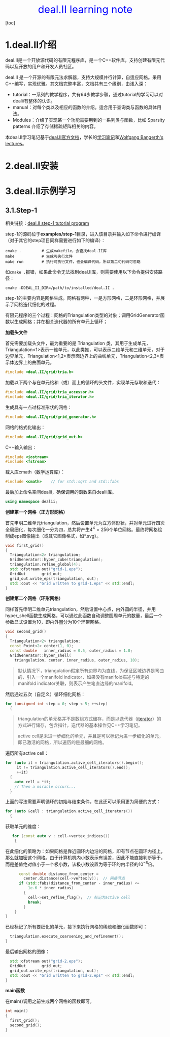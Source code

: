 <center><font size=6 color=blue>deal.II learning note</font></center>

[toc]

# 1.deal.II介绍

deal.II是一个开放源代码的有限元程序库，是一个C++软件库，支持创建有限元代码以及开放的用户和开发人员社区。

deal.II 是一个开源的有限元法求解器，支持大规模并行计算，自适应网格。采用C++编写，实现优雅。其文档完整丰富，文档共有三个级别，由浅入深：

- tutorial：一系列的教学程序，共有64步教学步骤，通过tutorial的学习可以对dealii有整体的认识。
- manual：对每个类以及相应的函数的介绍。适合用于查询类与函数的具体用法。
- Modules：介绍了实现某一个功能需要用到的一系列类与函数，比如 Sparsity patterns 介绍了存储稀疏矩阵相关的内容。

本deal.II学习笔记基于[deal.II官方文档](https://www.dealii.org/developer/doxygen/deal.II/index.html)，学长的[学习笔记](https://ghostvalley.top/categories/dealii/)和[Wolfgang Bangerth's lectures](https://www.bilibili.com/video/BV12x411d7Uv?from=search&seid=9519040821080786689)。

# 2.deal.II安装

# 3.deal.II示例学习

## 3.1.Step-1 

相关链接：[deal.II step-1 tutorial program](https://www.dealii.org/developer/doxygen/deal.II/step_1.html)

step-1的源码位于**examples/step-1**目录，进入该目录并输入如下命令进行编译（对于其它的step项目同样需要进行如下的编译）：

```
cmake .			# 生成makefile，会查找deal.II库
make			# 生成可执行文件
make run		# 执行可执行文件，也会编译代码，所以第二句代码可忽略
```

如`cmake .`报错，如果此命令无法找到deal.II库，则需要使用以下命令提供安装路径：

```
cmake -DDEAL_II_DIR=/path/to/installed/deal.II .
```

step-1的主要内容是网格生成。网格有两种，一是方形网格，二是环形网格，并展示了网格迭代细化的过程。

有限元程序的三个过程：网格的Triangulation类型的对象；调用GridGenerator函数以生成网格；并在相关迭代器的所有单元上循环；

**加载头文件**

首先需要加载头文件，最为重要的是 Triangulation 类，其用于生成单元，Triangulation<1>表示一维单元，以此类推，可以表示二维单元和三维单元，对于边界单元，Triangulation<1,2>表示面边界上的曲线单元，Triangulation<2,3>表示体边界上的曲面单元。

```C++
#include <deal.II/grid/tria.h>
```

加载以下两个与在单元格和（或）面上的循环的头文件，实现单元存取和迭代：

```C++
#include <deal.II/grid/tria_accessor.h>
#include <deal.II/grid/tria_iterator.h>
```

生成具有一点过标准形状的网格：

```C++
#include <deal.II/grid/grid_generator.h>
```

网格的格式化输出：

```C++
#include <deal.II/grid/grid_out.h>
```

C++输入输出：

```C++
#include <iostream>
#include <fstream>
```

载入库cmath（数学运算库）：

```C++
#include <cmath>	// for std::sqrt and std::fabs
```

最后加上命名空间dealii，确保调用的函数来自dealii库。

```C++
using namespace dealii;
```

**创建第一个网格（正方形网格）**

首先申明二维单元triangulation，然后设置单元为立方体形状，并对单元进行四次全局细化，每次细化一分为四，总共将产生$4^4=256$个单位网格。最终将网格绘制成eps图像输出（或其它图像格式，如*.svg）。

```C++
void first_grid()
{
  Triangulation<2> triangulation;
  GridGenerator::hyper_cube(triangulation);
  triangulation.refine_global(4);
  std::ofstream out("grid-1.eps");
  GridOut       grid_out;
  grid_out.write_eps(triangulation, out);
  std::cout << "Grid written to grid-1.eps" << std::endl;
}
```

**创建第二个网格（环形网格）**

同样首先申明二维单元triangulation，然后设置中心点，内外圆的半径，并用hyper_shell函数生成网格，可以通过此函数自动调整圆周单元的数量，最后一个参数显式设置为10，即内外圈分为10个环带网格。

```C++
void second_grid()
{
  Triangulation<2> triangulation;
  const Point<2> center(1, 0);
  const double   inner_radius = 0.5, outer_radius = 1.0;
  GridGenerator::hyper_shell(
    triangulation, center, inner_radius, outer_radius, 10);
```

> 默认情况下，triangulation假定所有边界均为直线，为保证区域边界是弯曲的，引入一个manifold indicator，如果没有manifold描述与特定的manifold indicator关联，则表示产生笔直边缘的manifold。

然后通过五次（自定义）循环细化网格：

```C++
for (unsigned int step = 0; step < 5; ++step)
  {
```

>triangulation的单元格并不是数组方式储存，而是以迭代器（[iterator](https://en.wikipedia.org/wiki/Iterator#C.2B.2B)）的方式进行储存，包含指针，迭代器的基本操作见C++学习笔记。
>
>active cell是未进一步细化的单元，并且是可以标记为进一步细化的单元，即已激活的网格，所以遍历的是最细的网格。

遍历所有active cell：

```C++
for (auto it = triangulation.active_cell_iterators().begin();
     it != triangulation.active_cell_iterators().end();
     ++it)
  {
    auto cell = *it;
    // Then a miracle occurs...
  }
```

上面的写法需要声明循环的初始与结束条件，在此还可以采用更为简便的方式：

```C++
for (auto &cell : triangulation.active_cell_iterators())
  {
```

获取单元的维度：

```C++
   for (const auto v : cell->vertex_indices())
  	{
```

在此细化的策略为：如果网格是靠近圆环内边沿的网格，即有节点在圆环内径上，那么就加密这个网格。由于计算机机内小数表示有误差，因此不能直接判断等于，而是差值绝对值小于一个极小数，该极小数设置为等于环的内半径的$10^{-6}$倍。

```C++
      const double distance_from_center =
        center.distance(cell->vertex(v));  // 网格节点
      if (std::fabs(distance_from_center - inner_radius) <=
          1e-6 * inner_radius)
        {
          cell->set_refine_flag();  // 标记为active cell
          break;
        }
    }
}
```

已经标记了所有要细化的单元，接下来执行网格的稀疏和细化函数即可：

```C++
  triangulation.execute_coarsening_and_refinement();
}
```

最后输出网格的图像：

```C++
  std::ofstream out("grid-2.eps");
  GridOut       grid_out;
  grid_out.write_eps(triangulation, out);
  std::cout << "Grid written to grid-2.eps" << std::endl;
}
```

**main函数**

在main()调用之前生成两个网格的函数即可。

```C++
int main()
{
  first_grid();
  second_grid();
}
```

